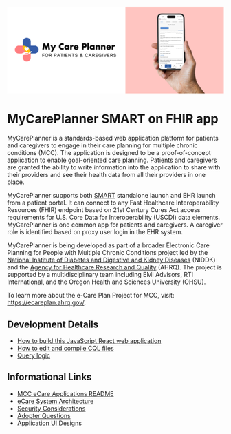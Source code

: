 ![alt text](https://github.com/chronic-care/mcc-project/blob/main/documentation/myCarePlanner.png?raw=true)


# MyCarePlanner SMART on FHIR app
MyCarePlanner is a standards-based web application platform for patients and caregivers to engage in their care planning for multiple chronic conditions (MCC). The application is designed to be a proof-of-concept application to enable goal-oriented care planning. Patients and caregivers are granted the ability to write information into the application to share with their providers and see their health data from all their providers in one place.

MyCarePlanner supports both [SMART](https://smarthealthit.org/) standalone launch and EHR launch from a patient portal. It can connect to any Fast Healthcare Interoperability Resources (FHIR) endpoint based on 21st Century Cures Act access requirements for U.S. Core Data for Interoperability (USCDI) data elements. MyCarePlanner is one common app for patients and caregivers. A caregiver role is identified based on proxy user login in the EHR system.

MyCarePlanner is being developed as part of a broader Electronic Care Planning for People with Multiple Chronic Conditions project led by the [National Institute of Diabetes and Digestive and Kidney Diseases](https://www.niddk.nih.gov) (NIDDK) and the [Agency for Healthcare Research and Quality](https://cmext.ahrq.gov/confluence/display/EC/Multiple+Chronic+Conditions+%28MCC%29+e-Care+Plan+Project+Collaborative+Site) (AHRQ). The project is supported by a multidisciplinary team including EMI Advisors, RTI International, and the Oregon Health and Sciences University (OHSU).

To learn more about the e-Care Plan Project for MCC, visit: https://ecareplan.ahrq.gov/.

## Development Details

* [How to build this JavaScript React web application](documentation/developer-build.md)
* [How to edit and compile CQL files](documentation/developer-cql.md)
* [Query logic](documentation/query-logic.md)

## Informational Links
- [MCC eCare Applications README](https://github.com/chronic-care/mcc-project/blob/bf39d326e9c5c8a739e09fe6de9a1db166709245/README.md)
- [eCare System Architecture](https://github.com/chronic-care/mcc-project/blob/0960c4f5057295b1dcbcb607b08b7e4575e81371/documentation/ecare-architecture.md)
- [Security Considerations](https://github.com/chronic-care/mcc-project/blob/0960c4f5057295b1dcbcb607b08b7e4575e81371/documentation/security-considerations.md)
- [Adopter Questions](https://github.com/chronic-care/mcc-project/blob/bf39d326e9c5c8a739e09fe6de9a1db166709245/documentation/adopter-questions.md)
- [Application UI Designs](https://github.com/chronic-care/mcc-project/tree/bf39d326e9c5c8a739e09fe6de9a1db166709245/ui-designs)
